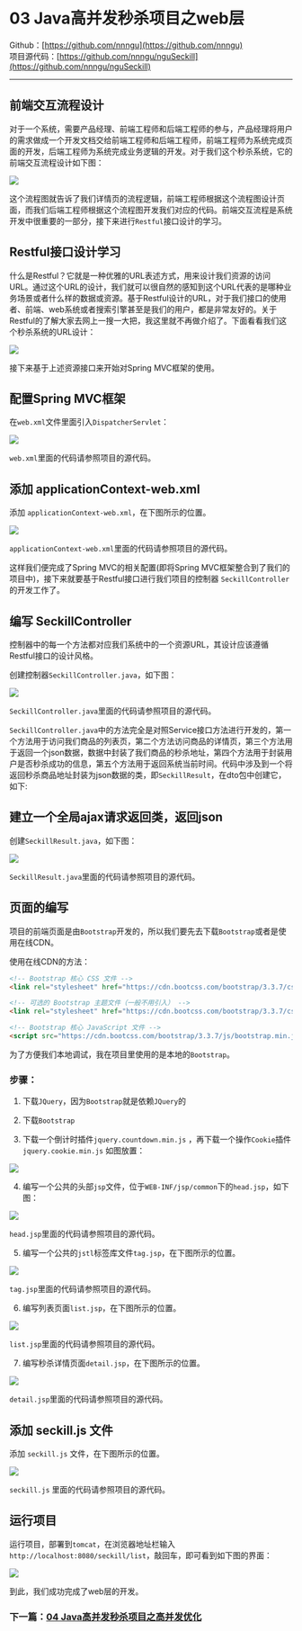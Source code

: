 # 03 Java高并发秒杀项目之web层
Github：[https://github.com/nnngu](https://github.com/nnngu)   
项目源代码：[https://github.com/nnngu/nguSeckill](https://github.com/nnngu/nguSeckill)  

---

## 前端交互流程设计

对于一个系统，需要产品经理、前端工程师和后端工程师的参与，产品经理将用户的需求做成一个开发文档交给前端工程师和后端工程师，前端工程师为系统完成页面的开发，后端工程师为系统完成业务逻辑的开发。对于我们这个秒杀系统，它的前端交互流程设计如下图：

![][1]

这个流程图就告诉了我们详情页的流程逻辑，前端工程师根据这个流程图设计页面，而我们后端工程师根据这个流程图开发我们对应的代码。前端交互流程是系统开发中很重要的一部分，接下来进行`Restful`接口设计的学习。

## Restful接口设计学习

什么是Restful？它就是一种优雅的URL表述方式，用来设计我们资源的访问URL。通过这个URL的设计，我们就可以很自然的感知到这个URL代表的是哪种业务场景或者什么样的数据或资源。基于Restful设计的URL，对于我们接口的使用者、前端、web系统或者搜索引擎甚至是我们的用户，都是非常友好的。关于Restful的了解大家去网上一搜一大把，我这里就不再做介绍了。下面看看我们这个秒杀系统的URL设计：

![][2]

接下来基于上述资源接口来开始对Spring MVC框架的使用。

## 配置Spring MVC框架

在`web.xml`文件里面引入`DispatcherServlet`：

![][3]

`web.xml`里面的代码请参照项目的源代码。

## 添加 applicationContext-web.xml

添加 `applicationContext-web.xml`，在下图所示的位置。

![][11]

 `applicationContext-web.xml`里面的代码请参照项目的源代码。
 
这样我们便完成了Spring MVC的相关配置(即将Spring MVC框架整合到了我们的项目中)，接下来就要基于Restful接口进行我们项目的控制器 `SeckillController` 的开发工作了。

## 编写 SeckillController 

控制器中的每一个方法都对应我们系统中的一个资源URL，其设计应该遵循Restful接口的设计风格。

创建控制器`SeckillController.java`，如下图：

![][4]

`SeckillController.java`里面的代码请参照项目的源代码。

`SeckillController.java`中的方法完全是对照Service接口方法进行开发的，第一个方法用于访问我们商品的列表页，第二个方法访问商品的详情页，第三个方法用于返回一个json数据，数据中封装了我们商品的秒杀地址，第四个方法用于封装用户是否秒杀成功的信息，第五个方法用于返回系统当前时间。代码中涉及到一个将返回秒杀商品地址封装为json数据的类，即`SeckillResult`，在dto包中创建它，如下:

## 建立一个全局ajax请求返回类，返回json

创建`SeckillResult.java`，如下图：

![][5]

`SeckillResult.java`里面的代码请参照项目的源代码。

## 页面的编写

项目的前端页面是由`Bootstrap`开发的，所以我们要先去下载`Bootstrap`或者是使用在线CDN。

使用在线CDN的方法：

```html
<!-- Bootstrap 核心 CSS 文件 -->
<link rel="stylesheet" href="https://cdn.bootcss.com/bootstrap/3.3.7/css/bootstrap.min.css" integrity="sha384-BVYiiSIFeK1dGmJRAkycuHAHRg32OmUcww7on3RYdg4Va+PmSTsz/K68vbdEjh4u" crossorigin="anonymous">

<!-- 可选的 Bootstrap 主题文件（一般不用引入） -->
<link rel="stylesheet" href="https://cdn.bootcss.com/bootstrap/3.3.7/css/bootstrap-theme.min.css" integrity="sha384-rHyoN1iRsVXV4nD0JutlnGaslCJuC7uwjduW9SVrLvRYooPp2bWYgmgJQIXwl/Sp" crossorigin="anonymous">

<!-- Bootstrap 核心 JavaScript 文件 -->
<script src="https://cdn.bootcss.com/bootstrap/3.3.7/js/bootstrap.min.js" integrity="sha384-Tc5IQib027qvyjSMfHjOMaLkfuWVxZxUPnCJA7l2mCWNIpG9mGCD8wGNIcPD7Txa" crossorigin="anonymous"></script>
```

为了方便我们本地调试，我在项目里使用的是本地的`Bootstrap`。

### 步骤：

1. 下载`JQuery`，因为`Bootstrap`就是依赖`JQuery`的

2. 下载`Bootstrap`

3. 下载一个倒计时插件`jquery.countdown.min.js` ，再下载一个操作`Cookie`插件`jquery.cookie.min.js` 如图放置：

![][6]

4. 编写一个公共的头部`jsp`文件，位于`WEB-INF/jsp/common`下的`head.jsp`，如下图：

![][7]

`head.jsp`里面的代码请参照项目的源代码。

5. 编写一个公共的`jstl`标签库文件`tag.jsp`，在下图所示的位置。

![][8]

`tag.jsp`里面的代码请参照项目的源代码。

6. 编写列表页面`list.jsp`，在下图所示的位置。

![][9]

`list.jsp`里面的代码请参照项目的源代码。

7. 编写秒杀详情页面`detail.jsp`，在下图所示的位置。

![][10]

`detail.jsp`里面的代码请参照项目的源代码。
 
 ## 添加 seckill.js 文件
 
 添加 `seckill.js` 文件，在下图所示的位置。
 
 ![][12]
 
 `seckill.js` 里面的代码请参照项目的源代码。
 
 ## 运行项目
 
 运行项目，部署到`tomcat`，在浏览器地址栏输入 `http://localhost:8080/seckill/list`，敲回车，即可看到如下图的界面：
 
 ![][13]
 
 到此，我们成功完成了web层的开发。

### 下一篇：[04 Java高并发秒杀项目之高并发优化](https://github.com/nnngu/LearningNotes/blob/master/nguSeckill/04%20Java高并发秒杀项目之高并发优化.md)
 
 
 
 
 
 


  [1]: https://www.github.com/nnngu/FigureBed/raw/master/2018/1/30/1517264048018.jpg
  [2]: https://www.github.com/nnngu/FigureBed/raw/master/2018/1/30/1517269670065.jpg
  [3]: https://www.github.com/nnngu/FigureBed/raw/master/2018/1/29/1517174370108.jpg
  [4]: https://www.github.com/nnngu/FigureBed/raw/master/2018/1/29/1517175668689.jpg
  [5]: https://www.github.com/nnngu/FigureBed/raw/master/2018/1/29/1517175867220.jpg
  [6]: https://www.github.com/nnngu/FigureBed/raw/master/2018/1/29/1517177850911.jpg
  [7]: https://www.github.com/nnngu/FigureBed/raw/master/2018/1/29/1517178335741.jpg
  [8]: https://www.github.com/nnngu/FigureBed/raw/master/2018/1/29/1517179505188.jpg
  [9]: https://www.github.com/nnngu/FigureBed/raw/master/2018/1/29/1517179663648.jpg
  [10]: https://www.github.com/nnngu/FigureBed/raw/master/2018/1/29/1517180009140.jpg
  [11]: https://www.github.com/nnngu/FigureBed/raw/master/2018/1/29/1517182288815.jpg
  [12]: https://www.github.com/nnngu/FigureBed/raw/master/2018/1/29/1517183946959.jpg
  [13]: https://www.github.com/nnngu/FigureBed/raw/master/2018/1/29/1517184316644.jpg